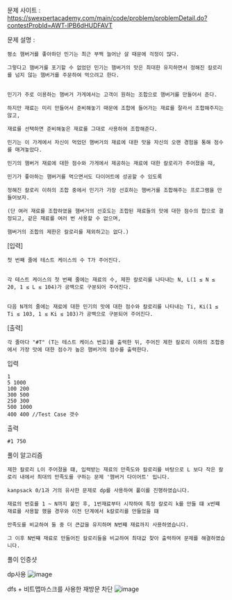 문제 사이트 : https://swexpertacademy.com/main/code/problem/problemDetail.do?contestProbId=AWT-lPB6dHUDFAVT

문제 설명 :

    평소 햄버거를 좋아하던 민기는 최근 부쩍 늘어난 살 때문에 걱정이 많다.

    그렇다고 햄버거를 포기할 수 없었던 민기는 햄버거의 맛은 최대한 유지하면서 정해진 칼로리를 넘지 않는 햄버거를 주문하여 먹으려고 한다.


    민기가 주로 이용하는 햄버거 가게에서는 고객이 원하는 조합으로 햄버거를 만들어서 준다.

    하지만 재료는 미리 만들어서 준비해놓기 때문에 조합에 들어가는 재료를 잘라서 조합해주지는 않고, 
    
    재료를 선택하면 준비해놓은 재료를 그대로 사용하여 조합해준다. 

    민기는 이 가게에서 자신이 먹었던 햄버거의 재료에 대한 맛을 자신의 오랜 경험을 통해 점수를 매겨놓았다.

    민기의 햄버거 재료에 대한 점수와 가게에서 제공하는 재료에 대한 칼로리가 주어졌을 때,

    민기가 좋아하는 햄버거를 먹으면서도 다이어트에 성공할 수 있도록 
    
    정해진 칼로리 이하의 조합 중에서 민기가 가장 선호하는 햄버거를 조합해주는 프로그램을 만들어보자.

    (단 여러 재료를 조합하였을 햄버거의 선호도는 조합된 재료들의 맛에 대한 점수의 합으로 결정되고, 같은 재료를 여러 번 사용할 수 없으며,
    
    햄버거의 조합의 제한은 칼로리를 제외하고는 없다.)

 

[입력]
 

    첫 번째 줄에 테스트 케이스의 수 T가 주어진다.


    각 테스트 케이스의 첫 번째 줄에는 재료의 수, 제한 칼로리를 나타내는 N, L(1 ≤ N ≤ 20, 1 ≤ L ≤ 104)가 공백으로 구분되어 주어진다.


    다음 N개의 줄에는 재료에 대한 민기의 맛에 대한 점수와 칼로리를 나타내는 Ti, Ki(1 ≤ Ti ≤ 103, 1 ≤ Ki ≤ 103)가 공백으로 구분되어 주어진다.


[출력]

    각 줄마다 "#T" (T는 테스트 케이스 번호)를 출력한 뒤, 주어진 제한 칼로리 이하의 조합중에서 가장 맛에 대한 점수가 높은 햄버거의 점수를 출력한다.



입력

    1
    5 1000
    100 200
    300 500
    250 300
    500 1000
    400 400	//Test Case 갯수
    
출력

    #1 750
    
    
풀이 알고리즘 

    제한 칼로리 L이 주어졌을 떄, 입력받는 재료의 만족도와 칼로리를 바탕으로 L 보다 작은 칼로리 내에서 최대의 만족도를 구하는 문제 '햄버거 다이어트' 입니다.
    
    kanpsack 0/1과 거의 유사한 문제로 dp를 사용하여 풀이를 진행하였습니다.
    
    재료의 번호를 1 ~ N까지 붙인 후, 1번재료부터 시작하여 특정 칼로리 k를 만들 떄 x번쨰 재료를 사용할 했을 경우와 이전 단계에서 k칼로리를 만들었을 떄
    
    만족도를 비교하여 둘 중 더 큰값을 유지하며 N번쨰 재료까지 사용하였습니다.
    
    그 이후 N번쨰 재료로 만들어진 칼로리들을 비교하여 최대값 찾아 출력하여 문제를 해결하였습니다.
   
   
풀이 인증샷

dp사용
![image](https://user-images.githubusercontent.com/57944215/229298697-366c9cd0-48a3-4918-951e-217ca681ee2c.png)

dfs + 비트맵마스크를 사용한 재방문 차단
![image](https://user-images.githubusercontent.com/57944215/229298733-41cf5390-b7ea-4441-9cd1-f664c809e873.png)

